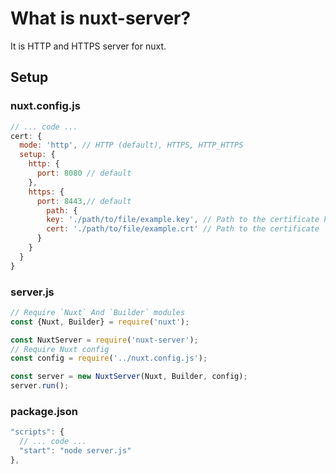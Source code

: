 # What is nuxt-server?
It is HTTP and HTTPS server for nuxt.

## Setup

### nuxt.config.js
```js
// ... code ...
cert: {
  mode: 'http', // HTTP (default), HTTPS, HTTP_HTTPS
  setup: {
    http: {
      port: 8080 // default
    },
    https: {
      port: 8443,// default
        path: {
        key: './path/to/file/example.key', // Path to the certificate key
        cert: './path/to/file/example.crt' // Path to the certificate
      }
    }
  }
}
```

### server.js
```js
// Require `Nuxt` And `Builder` modules
const {Nuxt, Builder} = require('nuxt');

const NuxtServer = require('nuxt-server');
// Require Nuxt config
const config = require('../nuxt.config.js');

const server = new NuxtServer(Nuxt, Builder, config);
server.run();
```

### package.json
```js
"scripts": {
  // ... code ...
  "start": "node server.js"
},
```